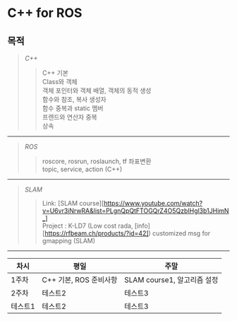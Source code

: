 C++ for ROS
=============
목적
------------
> *C++*
>	> C++ 기본   
>   > Class와 객체   
>   > 객체 포인터와 객체 배열, 객체의 동적 생성   
>   > 함수와 참조, 복사 생성자   
>   > 함수 중복과 static 멤버   
>   > 프렌드와 연산자 중복   
>   > 상속   
----
> *ROS*
>   > roscore, rosrun, roslaunch, tf 좌표변환   
>   > topic, service, action (C++)   
----
> *SLAM*
>   > Link: [SLAM course][https://www.youtube.com/watch?v=U6vr3iNrwRA&list=PLgnQpQtFTOGQrZ4O5QzbIHgl3b1JHimN_]   
>   > Project : K-LD7 (Low cost rada, [info][https://rfbeam.ch/products/?id=42]) customized msg for gmapping (SLAM)
---
|차시|평일|주말|
|------|---|---|
|1주차|C++ 기본, ROS 준비사항|SLAM course1, 알고리즘 설정|
|2주차|테스트2|테스트3|
|테스트1|테스트2|테스트3|
